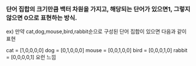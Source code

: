 ### 단어 집합의 크기만큼 백터 차원을 가지고, 해당되는 단어가 있으면1, 그렇지 않으면 0으로 표현하는 방식.



ex) 만약 cat,dog,mouse,bird,rabbit순으로 구성된 단어 집합이 있으면 다음과 같이 표현

cat = \[1,0,0,0,0]
dog = \[0,1,0,0,0]
mouse = \[0,0,1,0,0]
bird = \[0,0,0,1,0]
rabbit = \[0,0,0,0,1]
요런 느낌